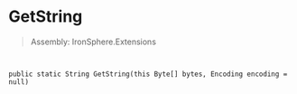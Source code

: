 ﻿

# GetString

> Assembly: IronSphere.Extensions



```


public static String GetString(this Byte[] bytes, Encoding encoding = null)
```